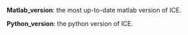 **Matlab_version**: the most up-to-date matlab version of ICE.

**Python_version**: the python version of ICE. 



